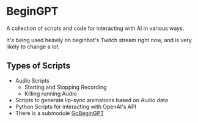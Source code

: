 # BeginGPT

A collection of scripts and code for interacting with AI in various ways.

It's being used heavily on beginbot's Twitch stream right now, and is very likely to change a lot.

## Types of Scripts

- Audio Scripts
    - Starting and Stopping Recording
    - Killing running Audio
- Scripts to generate lip-sync animations based on Audio data
- Python Scripts for interacting with OpenAI's API
- There is a submodule [GoBeginGPT](https://github.com/davidbegin/GoBeginGPT)
